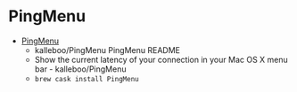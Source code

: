 # PingMenu
- [PingMenu](https://github.com/kalleboo/PingMenu)
  -  kalleboo/PingMenu PingMenu README
  - Show the current latency of your connection in your Mac OS X menu bar - kalleboo/PingMenu
  - `brew cask install PingMenu`
